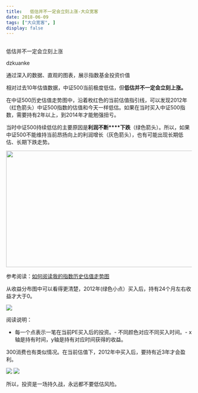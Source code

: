 ```yaml
---
title:   低估并不一定会立刻上涨-大众宽客
date: 2018-06-09
tags: ["大众宽客", ]
display: false
---
```



## 



低估并不一定会立刻上涨




dzkuanke




通过深入的数据、直观的图表，展示指数基金投资价值


相对过去10年估值数据，中证500当前极度低估，但**低估并不一定会立刻上涨。**



在中证500历史估值走势图中，沿着枚红色的当前估值指引线，可以发现2012年（红色箭头）中证500指数的估值和今天一样低估。如果在当时买入中证500指数，需要持有2年以上，到2014年才能勉强扭亏。



当时中证500持续低估的主要原因是**利润不断****下跌**（绿色箭头）。所以，如果中证500不能维持当前昂扬向上的利润增长（灰色箭头），也有可能出现长期低估、长期下跌走势。

<img class="" data-copyright="0" data-cropselx1="0" data-cropselx2="558" data-cropsely1="0" data-cropsely2="327" data-ratio="0.56796875" data-s="300,640" src="https://mmbiz.qpic.cn/mmbiz_jpg/PKw3FQPmhIjibxXHiaZdJQhqSnaiaDJmFQianDicEiarotyrwEBcOFn1aH6WDCBT9Wic99MGprMrEjo1lgLH5Vjh1C80Q/640?wx_fmt=jpeg" data-type="jpeg" data-w="1280" style="width: 558px;height: 317px;"/>

参考阅读：[如何阅读我的指数历史估值走势图](http://mp.weixin.qq.com/s?__biz=MzAwMTc1MDcwNw==&amp;mid=2648272715&amp;idx=1&amp;sn=d24a7d159b4759e7d1b0a4ab0aaa9c46&amp;chksm=82f92c97b58ea5811a332f94fe1737016e3746b24be59485368eafaf094ef53f828688cb62ae&amp;scene=21#wechat_redirect)





从收益分布图中可以看得更清楚，2012年(绿色小点）买入后，持有24个月左右收益才大于0。

<img class="" data-copyright="0" data-ratio="0.5890625" data-s="300,640" src="https://mmbiz.qpic.cn/mmbiz_jpg/PKw3FQPmhIjibxXHiaZdJQhqSnaiaDJmFQiasROic4nrQhPLkCvkHtJhLicNibrSdUshwkZh7ELhYYEm1ZOiaic7lJg8X8g/640?wx_fmt=jpeg" data-type="jpeg" data-w="1280" style=""/>

阅读说明：
- 每一个点表示一笔在当前PE买入后的投资。- 不同颜色对应不同买入时间。- x轴是持有时间，y轴是持有对应时间获得的收益。




300消费也有类似情况。在当前估值下，2012年中买入后，要持有近3年才会盈利。



<img class="" data-copyright="0" data-ratio="0.57578125" data-s="300,640" src="https://mmbiz.qpic.cn/mmbiz_jpg/PKw3FQPmhIjibxXHiaZdJQhqSnaiaDJmFQiaUKIt00wqfh3DGYOfnwMR8Zpa46h6WFSAzLcdh8ABIuPwLEbbuicic6jg/640?wx_fmt=jpeg" data-type="jpeg" data-w="1280" style=""/>

<img class="" data-copyright="0" data-ratio="0.59921875" data-s="300,640" src="https://mmbiz.qpic.cn/mmbiz_jpg/PKw3FQPmhIjibxXHiaZdJQhqSnaiaDJmFQiatL60SPw5kXDknyNP3iaP2sFDKGNaBt1iaHu5XT2WVM4iaYyJwTMcCNIiag/640?wx_fmt=jpeg" data-type="jpeg" data-w="1280" style=""/>



所以，投资是一场持久战，永远都不要低估风险。